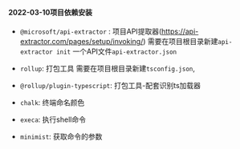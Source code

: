 
#### 2022-03-10项目依赖安装
* `@microsoft/api-extractor` : 项目API提取器(https://api-extractor.com/pages/setup/invoking/) 
    需要在项目根目录新建`api-extractor init` 一个API文件`api-extractor.json`


* `rollup`:  打包工具  需要在项目根目录新建`tsconfig.json`, 
* `@rollup/plugin-typescript`:  打包工具-配套识别ts加载器

* `chalk`: 终端命名颜色
* `execa`: 执行shell命令
* `minimist`: 获取命令的参数


